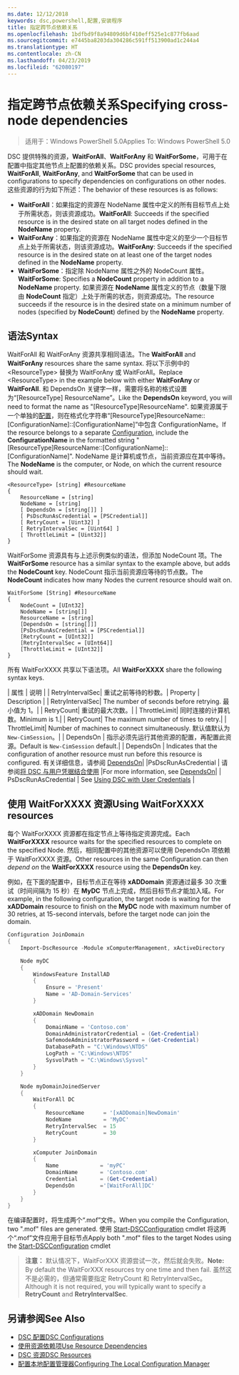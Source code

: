 ```yaml
---
ms.date: 12/12/2018
keywords: dsc,powershell,配置,安装程序
title: 指定跨节点依赖关系
ms.openlocfilehash: 1bdfbd9f8a94809d6bf410eff525e1c877fb6aad
ms.sourcegitcommit: e7445ba8203da304286c591ff513900ad1c244a4
ms.translationtype: HT
ms.contentlocale: zh-CN
ms.lasthandoff: 04/23/2019
ms.locfileid: "62080197"
---
```

# <a name="specifying-cross-node-dependencies"></a><span data-ttu-id="a29c8-103">指定跨节点依赖关系</span><span class="sxs-lookup"><span data-stu-id="a29c8-103">Specifying cross-node dependencies</span></span>

> <span data-ttu-id="a29c8-104">适用于：Windows PowerShell 5.0</span><span class="sxs-lookup"><span data-stu-id="a29c8-104">Applies To: Windows PowerShell 5.0</span></span>

<span data-ttu-id="a29c8-105">DSC 提供特殊的资源，**WaitForAll**、**WaitForAny** 和 **WaitForSome**，可用于在配置中指定其他节点上配置的依赖关系。</span><span class="sxs-lookup"><span data-stu-id="a29c8-105">DSC provides special resources, **WaitForAll**, **WaitForAny**, and **WaitForSome** that can be used in configurations to specify dependencies on configurations on other nodes.</span></span> <span data-ttu-id="a29c8-106">这些资源的行为如下所述：</span><span class="sxs-lookup"><span data-stu-id="a29c8-106">The behavior of these resources is as follows:</span></span>

- <span data-ttu-id="a29c8-107">**WaitForAll**：如果指定的资源在 NodeName 属性中定义的所有目标节点上处于所需状态，则该资源成功。</span><span class="sxs-lookup"><span data-stu-id="a29c8-107">**WaitForAll**: Succeeds if the specified resource is in the desired state on all target nodes defined in the **NodeName** property.</span></span>
- <span data-ttu-id="a29c8-108">**WaitForAny**：如果指定的资源在 NodeName 属性中定义的至少一个目标节点上处于所需状态，则该资源成功。</span><span class="sxs-lookup"><span data-stu-id="a29c8-108">**WaitForAny**: Succeeds if the specified resource is in the desired state on at least one of the target nodes defined in the **NodeName** property.</span></span>
- <span data-ttu-id="a29c8-109">**WaitForSome**：指定除 NodeName 属性之外的 NodeCount 属性。</span><span class="sxs-lookup"><span data-stu-id="a29c8-109">**WaitForSome**: Specifies a **NodeCount** property in addition to a **NodeName** property.</span></span> <span data-ttu-id="a29c8-110">如果资源在 **NodeName** 属性定义的节点（数量下限由 **NodeCount** 指定）上处于所需的状态，则资源成功。</span><span class="sxs-lookup"><span data-stu-id="a29c8-110">The resource succeeds if the resource is in the desired state on a minimum number of nodes (specified by **NodeCount**) defined by the **NodeName** property.</span></span>

## <a name="syntax"></a><span data-ttu-id="a29c8-111">语法</span><span class="sxs-lookup"><span data-stu-id="a29c8-111">Syntax</span></span>

<span data-ttu-id="a29c8-112">WaitForAll 和 WaitForAny 资源共享相同语法。</span><span class="sxs-lookup"><span data-stu-id="a29c8-112">The **WaitForAll** and **WaitForAny** resources share the same syntax.</span></span> <span data-ttu-id="a29c8-113">将以下示例中的 \<ResourceType\> 替换为 WaitForAny 或 WaitForAll。</span><span class="sxs-lookup"><span data-stu-id="a29c8-113">Replace \<ResourceType\> in the example below with either **WaitForAny** or **WaitForAll**.</span></span>
<span data-ttu-id="a29c8-114">和 DependsOn 关键字一样，需要将名称的格式设置为“[ResourceType] ResourceName”。</span><span class="sxs-lookup"><span data-stu-id="a29c8-114">Like the **DependsOn** keyword, you will need to format the name as "[ResourceType]ResourceName".</span></span> <span data-ttu-id="a29c8-115">如果资源属于一个单独的[配置](configurations.md)，则在格式化字符串“[ResourceType]ResourceName::[ConfigurationName]::[ConfigurationName]”中包含 ConfigurationName。</span><span class="sxs-lookup"><span data-stu-id="a29c8-115">If the resource belongs to a separate [Configuration](configurations.md), include the **ConfigurationName** in the formatted string "[ResourceType]ResourceName::[ConfigurationName]::[ConfigurationName]".</span></span> <span data-ttu-id="a29c8-116">NodeName 是计算机或节点，当前资源应在其中等待。</span><span class="sxs-lookup"><span data-stu-id="a29c8-116">The **NodeName** is the computer, or Node, on which the current resource should wait.</span></span>

```
<ResourceType> [string] #ResourceName
{
    ResourceName = [string]
    NodeName = [string]
    [ DependsOn = [string[]] ]
    [ PsDscRunAsCredential = [PSCredential]]
    [ RetryCount = [Uint32] ]
    [ RetryIntervalSec = [Uint64] ]
    [ ThrottleLimit = [Uint32]]
}
```

<span data-ttu-id="a29c8-117">WaitForSome 资源具有与上述示例类似的语法，但添加 NodeCount 项。</span><span class="sxs-lookup"><span data-stu-id="a29c8-117">The **WaitForSome** resource has a similar syntax to the example above, but adds the **NodeCount** key.</span></span> <span data-ttu-id="a29c8-118">NodeCount 指示当前资源应等待的节点数。</span><span class="sxs-lookup"><span data-stu-id="a29c8-118">The **NodeCount** indicates how many Nodes the current resource should wait on.</span></span>

```
WaitForSome [String] #ResourceName
{
    NodeCount = [UInt32]
    NodeName = [string[]]
    ResourceName = [string]
    [DependsOn = [string[]]]
    [PsDscRunAsCredential = [PSCredential]]
    [RetryCount = [UInt32]]
    [RetryIntervalSec = [UInt64]]
    [ThrottleLimit = [UInt32]]
}
```

<span data-ttu-id="a29c8-119">所有 WaitForXXXX 共享以下语法项。</span><span class="sxs-lookup"><span data-stu-id="a29c8-119">All **WaitForXXXX** share the following syntax keys.</span></span>

<span data-ttu-id="a29c8-120">|  属性  |  说明   | | RetryIntervalSec| 重试之前等待的秒数。</span><span class="sxs-lookup"><span data-stu-id="a29c8-120">|  Property  |  Description   | | RetryIntervalSec| The number of seconds before retrying.</span></span> <span data-ttu-id="a29c8-121">最小值为 1。| | RetryCount| 重试的最大次数。| | ThrottleLimit| 同时连接的计算机数。</span><span class="sxs-lookup"><span data-stu-id="a29c8-121">Minimum is 1.| | RetryCount| The maximum number of times to retry.| | ThrottleLimit| Number of machines to connect simultaneously.</span></span> <span data-ttu-id="a29c8-122">默认值默认为 `New-CimSession`。| | DependsOn | 指示必须先运行其他资源的配置，再配置此资源。</span><span class="sxs-lookup"><span data-stu-id="a29c8-122">Default is `New-CimSession` default.| | DependsOn | Indicates that the configuration of another resource must run before this resource is configured.</span></span> <span data-ttu-id="a29c8-123">有关详细信息，请参阅 [DependsOn](resource-depends-on.md)| |PsDscRunAsCredential | 请参阅[将 DSC 与用户凭据结合使用](./runAsUser.md) |</span><span class="sxs-lookup"><span data-stu-id="a29c8-123">For more information, see [DependsOn](resource-depends-on.md)| | PsDscRunAsCredential | See [Using DSC with User Credentials](./runAsUser.md) |</span></span>


## <a name="using-waitforxxxx-resources"></a><span data-ttu-id="a29c8-124">使用 WaitForXXXX 资源</span><span class="sxs-lookup"><span data-stu-id="a29c8-124">Using WaitForXXXX resources</span></span>

<span data-ttu-id="a29c8-125">每个 WaitForXXXX 资源都在指定节点上等待指定资源完成。</span><span class="sxs-lookup"><span data-stu-id="a29c8-125">Each **WaitForXXXX** resource waits for the specified resources to complete on the specified Node.</span></span> <span data-ttu-id="a29c8-126">然后，相同配置中的其他资源可以使用 DependsOn 项依赖于 WaitForXXXX 资源。</span><span class="sxs-lookup"><span data-stu-id="a29c8-126">Other resources in the same Configuration can then *depend on* the **WaitForXXXX** resource using the **DependsOn** key.</span></span>

<span data-ttu-id="a29c8-127">例如，在下面的配置中，目标节点正在等待 **xADDomain** 资源通过最多 30 次重试（时间间隔为 15 秒）在 **MyDC** 节点上完成，然后目标节点才能加入域。</span><span class="sxs-lookup"><span data-stu-id="a29c8-127">For example, in the following configuration, the target node is waiting for the **xADDomain** resource to finish on the **MyDC** node with maximum number of 30 retries, at 15-second intervals, before the target node can join the domain.</span></span>

```powershell
Configuration JoinDomain
{
    Import-DscResource -Module xComputerManagement, xActiveDirectory

    Node myDC
    {
        WindowsFeature InstallAD
        {
            Ensure = 'Present'
            Name = 'AD-Domain-Services'
        }

        xADDomain NewDomain
        {
            DomainName = 'Contoso.com'
            DomainAdministratorCredential = (Get-Credential)
            SafemodeAdministratorPassword = (Get-Credential)
            DatabasePath = "C:\Windows\NTDS"
            LogPath = "C:\Windows\NTDS"
            SysvolPath = "C:\Windows\Sysvol"
        }
    }

    Node myDomainJoinedServer
    {
        WaitForAll DC
        {
            ResourceName      = '[xADDomain]NewDomain'
            NodeName          = 'MyDC'
            RetryIntervalSec  = 15
            RetryCount        = 30
        }

        xComputer JoinDomain
        {
            Name             = 'myPC'
            DomainName       = 'Contoso.com'
            Credential       = (Get-Credential)
            DependsOn        ='[WaitForAll]DC'
        }
    }
}
```

<span data-ttu-id="a29c8-128">在编译配置时，将生成两个“.mof”文件。</span><span class="sxs-lookup"><span data-stu-id="a29c8-128">When you compile the Configuration, two ".mof" files are generated.</span></span> <span data-ttu-id="a29c8-129">使用 [Start-DSCConfiguration](/powershell/module/psdesiredstateconfiguration/start-dscconfiguration) cmdlet 将这两个“.mof”文件应用于目标节点</span><span class="sxs-lookup"><span data-stu-id="a29c8-129">Apply both ".mof" files to the target Nodes using the [Start-DSCConfiguration](/powershell/module/psdesiredstateconfiguration/start-dscconfiguration) cmdlet</span></span>

><span data-ttu-id="a29c8-130">**注意：** 默认情况下，WaitForXXX 资源尝试一次，然后就会失败。</span><span class="sxs-lookup"><span data-stu-id="a29c8-130">**Note:** By default the WaitForXXX resources try one time and then fail.</span></span> <span data-ttu-id="a29c8-131">虽然这不是必需的，但通常需要指定 RetryCount 和 RetryIntervalSec。</span><span class="sxs-lookup"><span data-stu-id="a29c8-131">Although it is not required, you will typically want to specify a **RetryCount** and **RetryIntervalSec**.</span></span>

## <a name="see-also"></a><span data-ttu-id="a29c8-132">另请参阅</span><span class="sxs-lookup"><span data-stu-id="a29c8-132">See Also</span></span>

- [<span data-ttu-id="a29c8-133">DSC 配置</span><span class="sxs-lookup"><span data-stu-id="a29c8-133">DSC Configurations</span></span>](configurations.md)
- [<span data-ttu-id="a29c8-134">使用资源依赖项</span><span class="sxs-lookup"><span data-stu-id="a29c8-134">Use Resource Dependencies</span></span>](resource-depends-on.md)
- [<span data-ttu-id="a29c8-135">DSC 资源</span><span class="sxs-lookup"><span data-stu-id="a29c8-135">DSC Resources</span></span>](../resources/resources.md)
- [<span data-ttu-id="a29c8-136">配置本地配置管理器</span><span class="sxs-lookup"><span data-stu-id="a29c8-136">Configuring The Local Configuration Manager</span></span>](../managing-nodes/metaConfig.md)
